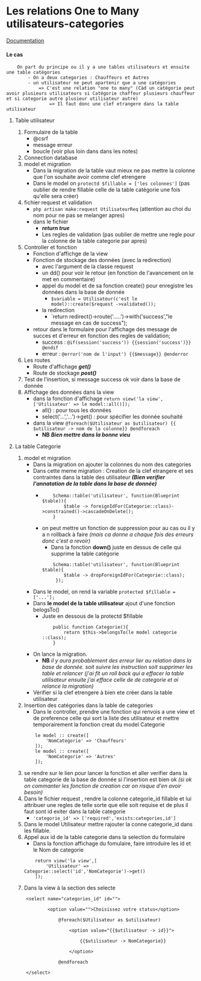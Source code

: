 # Les relations One to Many utilisateurs-categories

[Documentation](https://laravel.com/docs/5.4/eloquent-relationships)

#### Le cas 
```
    On part du principe ou il y a une tables utilisateurs et ensuite une table catégories 
        - On a deux categories : Chauffeurs et Autres 
        - un utilisateur ne peut apartenir que a une catégories 
            => C'est une relation "one to many" (Càd un catégorie peut avoir plusieurs utilisateurs si Catégorie chaffeur plusieurs chauffeur et si categorie autre plusieur utilisateur autre)
                => Il faut donc une clef etrangere dans la table utilisateur
```
1. Table utilisateur
    1. Formulaire de la table
        - @csrf
        - message erreur
        - boucle (voir plus loin dans dans les notes)
    2. Connection database
    3. model et migration
        - Dans la migration de la table vaut mieux ne pas mettre la colonne que l'on souhaite avoir comme clef etrengere
        - Dans le model on `protectd $fillable = ['les colonnes']` (pas oublier de rendre fillable celle de la table catégorie une fois qu'elle sera créer)
    4. fichier request et validation
        - `php artisan make:request UtilisateurReq` (attention au choi du nom pour ne pas se melanger apres)
        - dans le fichier 
            - ***return true***
            - Les regles de validation (pas oublier de mettre une regle pour la colonne de la table categorie par apres)
    5. Controller et fonction
        - Fonction d'affichge de la view
        - Fonction de stockage des données (avec la redirection)
            - avec l'argument de la classe request
            - un dd() pour voir le retour (en fonction de l'avancement on le met en commentaire)
            - appel du model et de sa fonction create() pour enregistre les données dans la base de donnée 
                - `$variable = Utilisateur(c'est le model)::create($request ->validated());` 
            - la redirection 
                - `return redirect()->route('.....')->with('success',"le message en cas de success");
        - retour dans le formulaire pour l'affichage des message de succes et d'erreur en fonction des regles de validation; 
            - success : `@if(session('success')) {{session('success')}} @endif`
            - erreur : `@error('nom de l'input') {{$message}} @enderror`
    6. Les routes 
        - Route d'affichage ***get()***
        - Route de stockage ***post()***
    7. Test de l'insertion, si message success ok voir dans la base de donnée
    8. Affichage des données dans la view 
        - dans la fonction d'affichage `return view('la view',['Utilisateur' => le model::all()]);`
            - all() : pour tous les données 
            - select('...','...')->get() : pour spécifier les donnée souhaité
        - dans la view `@foreach($Utilisateur as $utilisateur) {{ $utilisateur -> nom de la colonne}} @endforeach`
            - **NB** ***Bien mettre dans la bonne vieu***
    

2. La table Categorie 
    1. model et migration
        - Dans la migration on ajouter la colonnes du nom des categories
        - Dans cette meme migration : Creation de la clef etrangere et ses contraintes dans la table des utilisateur ***(Bien verifier l'annatation de la table  dans la base de donnée)***
            -   ```
                    Schema::table('utilisateur', function(Blueprint $table)){
                        $table -> foreignIdFor(Categorie::class)->constrained()->cascadeOnDelete();
                    }
                ```
            - on peut mettre un fonction de suppression pour au cas ou il y a n rollback à faire *(mais ca donne a chaque fois des erreurs donc c'est a revoir)*
                - Dans la fonction **down()** juste en dessus de celle qui supprime la table catégorie
                ```
                    Schema::table('utilisateur', function(Blueprint $table){
                        $table -> dropForeignIdFor(Categorie::class);
                     });
                ```
        - Dans le model, on rend la variable `protected $fillable =['...'];`
        - Dans  **le model de la table utilisateur** ajout d'une fonction belogsTo() 
            - Juste en dessous de la protectd $fillable 
                ```
                    public function Categorie(){
                        return $this->belongsTo(le model categorie ::class);
                    }
                ```
        - On lance la migration. 
            - **NB** *il y aura probablement des erreur lier au relation dans la base de donnée. soit suivre les instruction soit supprimer les table et relancer (j'ai fit un roll back qui a effacer la table utilisateur ensuite j'ai efface celle de de categorie et ai relance la migration)*
        - Vérifier si la clef etrengere à bien ete créer dans la table utilisateur
    2. Insertion des catégories dans la table de categories 
        - Dans le controller, prendre une fonction qui renvois a une view et de preference celle qui sort la liste des utilisateur et mettre temporairement la fonction creat du model Categorie
        ```
            le model :: create([
                'NomCategorie' => 'Chauffeurs'
            ]);
            le model :: create([
                'NomCategorie' => 'Autres'
            ]);
        ``` 
    3. se rendre sur le lien pour lancer la fonction et aller verifier dans la table categorie de la base de donnée si l'insertion est bien ok *(si ok on commanter les fonction de creation car on risque d'en avoir besoin)*
    4. Dans le fichier request , rendre la colonne categorie_id fillable et lui attribuer une regles de telle sorte que elle soit requise et de plus il faut sont id exiter dans la table categorie
        - `'categorie_id' => ['required','exists:categories,id']` 
    5. Dans le model Utilisateur mettre rajouter la conne categorie_id dans les fillable.
    6. Appel aux id de la table categorie dans la selection du formulaire
        - Dans la fonction affichage du fomulaire, faire introduire les id et le Nom de categorie 
        ```
            return view('la view',[
                'Utilisateur' => Categorie::select('id','NomCategorie')->get()
            ]);
        ``` 
    7. Dans la view à la section des selecte 
    ```
        <select name="categories_id" id="">

                <option value="">Choisissez votre status</option>
                
                    @foreach($Utilisateur as $utilisateur)
                    
                        <option value="{{$utilisateur -> id}}"> 
                            
                            {{$utilisateur -> NomCategorie}}
                        
                        </option>
                    
                    @endforeach

        </select>
    ```
